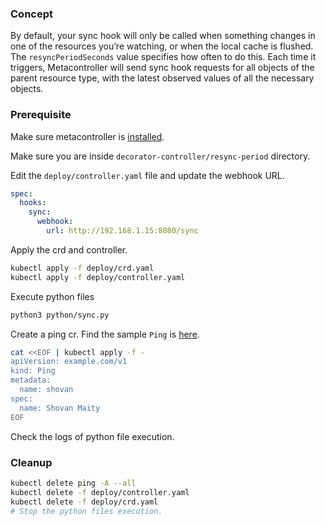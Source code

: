 ### Concept
By default, your sync hook will only be called when something changes in one of the resources you’re watching, or when the local cache is flushed. The `resyncPeriodSeconds` value specifies how often to do this. Each time it triggers, Metacontroller will send sync hook requests for all objects of the parent resource type, with the latest observed values of all the necessary objects.

### Prerequisite

Make sure metacontroller is [installed](https://github.com/shovanmaity/metacontroller-by-example/tree/master/metacontroller).

Make sure you are inside `decorator-controller/resync-period` directory.

Edit the `deploy/controller.yaml` file and update the webhook URL.
```yaml
spec:
  hooks:
    sync:
      webhook:
        url: http://192.168.1.15:8080/sync
```

Apply the crd and controller.
```bash
kubectl apply -f deploy/crd.yaml
kubectl apply -f deploy/controller.yaml
```

Execute python files
```bash
python3 python/sync.py
```

Create a ping cr. Find the sample `Ping` is [here](https://github.com/shovanmaity/metacontroller-by-example/blob/master/decorator-controller/resync-period/deploy/ping.yaml).
```bash
cat <<EOF | kubectl apply -f -
apiVersion: example.com/v1
kind: Ping
metadata:
  name: shovan
spec:
  name: Shovan Maity
EOF
```

Check the logs of python file execution.

### Cleanup

```bash
kubectl delete ping -A --all
kubectl delete -f deploy/controller.yaml
kubectl delete -f deploy/crd.yaml
# Stop the python files execution.
```
